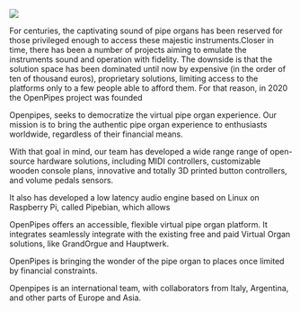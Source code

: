﻿
![](Aspose.Words.3c323598-a867-410d-b564-bc64f0fbbe43.001.png)

For centuries, the captivating sound of pipe organs has been reserved for those privileged enough to access these majestic instruments.Closer in time, there has been a number of projects aiming to emulate the instruments sound and operation with fidelity. The downside is that the solution space has been dominated until now by expensive (in the order of ten of thousand euros), proprietary solutions, limiting access to the platforms only to a few people able to afford them. For that reason, in 2020 the OpenPipes project was founded 

Openpipes, seeks to democratize the virtual pipe organ experience. Our mission is to bring the authentic pipe organ experience to enthusiasts worldwide, regardless of their financial means.

With that goal in mind, our team has developed a wide range range of open-source hardware solutions, including MIDI controllers, customizable wooden console plans, innovative and totally 3D printed button controllers, and volume pedals sensors.

It also has developed a low latency audio engine based on Linux on Raspberry Pi, called Pipebian, which allows 

OpenPipes offers an accessible, flexible virtual pipe organ platform. It integrates seamlessly integrate with the existing free and paid Virtual Organ solutions, like GrandOrgue and Hauptwerk.

OpenPipes is bringing the wonder of the pipe organ to places once limited by financial constraints.

Openpipes is an international team, with collaborators from Italy, Argentina, and other parts of Europe and Asia.



